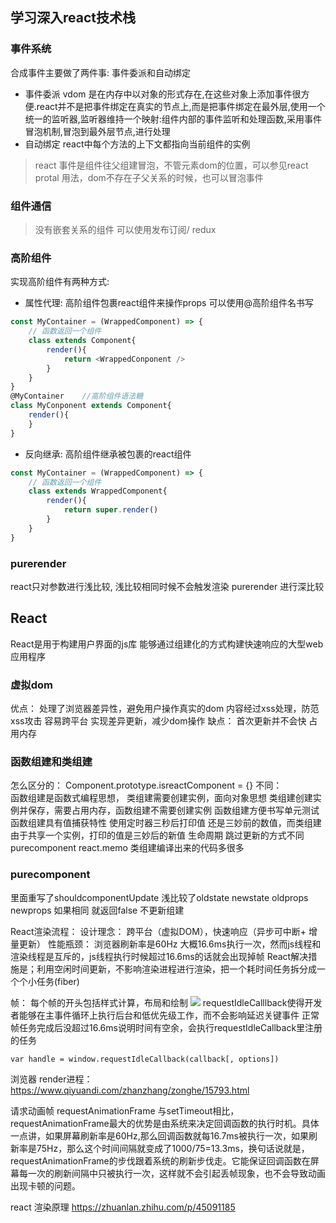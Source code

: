 ## 学习深入react技术栈
### 事件系统
合成事件主要做了两件事: 事件委派和自动绑定
- 事件委派
vdom 是在内存中以对象的形式存在,在这些对象上添加事件很方便.react并不是把事件绑定在真实的节点上,而是把事件绑定在最外层,使用一个统一的监听器,监听器维持一个映射:组件内部的事件监听和处理函数,采用事件冒泡机制,冒泡到最外层节点,进行处理
- 自动绑定
react中每个方法的上下文都指向当前组件的实例
> react 事件是组件往父组建冒泡，不管元素dom的位置，可以参见react protal 用法，dom不存在子父关系的时候，也可以冒泡事件
### 组件通信
> 没有嵌套关系的组件
可以使用发布订阅/ redux
### 高阶组件
实现高阶组件有两种方式:
- 属性代理: 高阶组件包裹react组件来操作props
可以使用@高阶组件名书写
```javascript
const MyContainer = (WrappedComponent) => {
    // 函数返回一个组件
    class extends Component{
        render(){
            return <WrappedConponent />
        }
    }
}
@MyContainer    //高阶组件语法糖
class MyConponent extends Component{
    render(){
    }
}
```

- 反向继承: 高阶组件继承被包裹的react组件
```javascript
const MyContainer = (WrappedComponent) => {
    // 函数返回一个组件
    class extends WrappedComponent{
        render(){
            return super.render()
        }
    }
}
```

### purerender
react只对参数进行浅比较, 浅比较相同时候不会触发渲染
purerender 进行深比较

## React
React是用于构建用户界面的js库
能够通过组建化的方式构建快速响应的大型web应用程序

### 虚拟dom
优点：
处理了浏览器差异性，避免用户操作真实的dom
内容经过xss处理，防范xss攻击
容易跨平台
实现差异更新，减少dom操作
缺点： 
首次更新并不会快
占用内存

### 函数组建和类组建
怎么区分的： Component.prototype.isreactComponent = {}
不同：    
函数组建是函数式编程思想， 类组建需要创建实例，面向对象思想
类组建创建实例并保存，需要占用内存，函数组建不需要创建实例
函数组建方便书写单元测试
函数组建具有值捕获特性   使用定时器三秒后打印值  还是三妙前的数值，而类组建由于共享一个实例，打印的值是三妙后的新值
生命周期
跳过更新的方式不同 purecomponent  react.memo
类组建编译出来的代码多很多

### purecomponent
里面重写了shouldcomponentUpdate 
浅比较了oldstate  newstate   oldprops newprops 如果相同 就返回false 不更新组建

React渲染流程：
设计理念： 跨平台（虚拟DOM），快速响应（异步可中断+ 增量更新）
性能瓶颈： 浏览器刷新率是60Hz 大概16.6ms执行一次，然而js线程和渲染线程是互斥的，js线程执行时候超过16.6ms的话就会出现掉帧
React解决措施是；利用空闲时间更新，不影响渲染进程进行渲染，把一个耗时间任务拆分成一个个小任务(fiber)

帧：
每个帧的开头包括样式计算，布局和绘制
<img src="./img/帧.png">
requestIdleCalllback使得开发者能够在主事件循环上执行后台和低优先级工作，而不会影响延迟关键事件
正常帧任务完成后没超过16.6ms说明时间有空余，会执行requestIdleCallback里注册的任务
```
var handle = window.requestIdleCallback(callback[, options])
```
浏览器 render进程： https://www.qiyuandi.com/zhanzhang/zonghe/15793.html

请求动画帧 requestAnimationFrame
与setTimeout相比，requestAnimationFrame最大的优势是由系统来决定回调函数的执行时机。具体一点讲，如果屏幕刷新率是60Hz,那么回调函数就每16.7ms被执行一次，如果刷新率是75Hz，那么这个时间间隔就变成了1000/75=13.3ms，换句话说就是，requestAnimationFrame的步伐跟着系统的刷新步伐走。它能保证回调函数在屏幕每一次的刷新间隔中只被执行一次，这样就不会引起丢帧现象，也不会导致动画出现卡顿的问题。

react 渲染原理 https://zhuanlan.zhihu.com/p/45091185